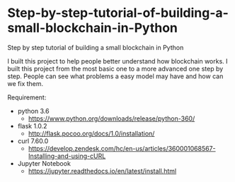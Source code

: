 # Step-by-step-tutorial-of-building-a-small-blockchain-in-Python
Step by step tutorial of building a small blockchain in Python

I built this project to help people better understand how blockchain works. 
I built this project from the most basic one to a more advanced one step by step. 
People can see what problems a easy model may have and how can we fix them. 


Requirement:  

- python 3.6  
  - https://www.python.org/downloads/release/python-360/
- flask 1.0.2
  - http://flask.pocoo.org/docs/1.0/installation/
- curl 7.60.0
  - https://develop.zendesk.com/hc/en-us/articles/360001068567-Installing-and-using-cURL
- Jupyter Notebook
  - https://jupyter.readthedocs.io/en/latest/install.html

